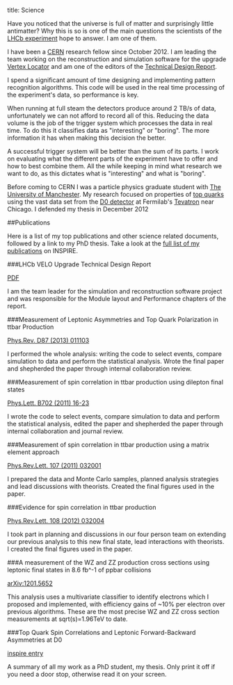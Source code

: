 title: Science

Have you noticed that the universe is full of matter and surprisingly
little antimatter? Why this is so is one of the main questions the
scientists of the [LHCb experiment][lhcb] hope to answer. I am one of
them.

I have been a [CERN][cern] research fellow since October 2012. I am
leading the team working on the reconstruction and simulation software
for the upgrade [Vertex Locator][velo] and am one of the editors of
the [Technical Design Report][velotdr].

[cern]: http://cern.ch

I spend a significant amount of time designing and implementing
pattern recognition algorithms. This code will be used in the real
time processing of the experiment's data, so performance is key.

When running at full steam the detectors produce around 2 TB/s of
data, unfortunately we can not afford to record all of this. Reducing
the data volume is the job of the trigger system which processes the
data in real time. To do this it classifies data as "interesting" or
"boring". The more information it has when making this decision the
better.

A successful trigger system will be better than the sum of its
parts. I work on evaluating what the different parts of the experiment
have to offer and how to best combine them. All the while keeping in
mind what research we want to do, as this dictates what is
"interesting" and what is "boring".

Before coming to CERN I was a particle physics graduate student with
[The University of Manchester][man]. My research focused on properties
of [top quarks][topquark] using the vast data set from the [D0
detector][d0] at Fermilab's [Tevatron][tev] near Chicago. I defended
my thesis in December 2012

[topquark]: http://en.wikipedia.org/wiki/Top_quark
[d0]: http://www-d0.fnal.gov/public/index.html
[tev]: http://en.wikipedia.org/wiki/Tevatron
[man]: http://www.hep.manchester.ac.uk/


##Publications

Here is a list of my top publications and other science related
documents, followed by a link to my PhD thesis. Take a look at the
[full list of my publications][inspire] on INSPIRE.

[inspire]: https://inspirehep.net/author/profile/T.Head.1

###LHCb VELO Upgrade Technical Design Report

[PDF][velotdr]

I am the team leader for the simulation and reconstruction software project
and was responsible for the Module layout and Performance chapters of the report.

###Measurement of Leptonic Asymmetries and Top Quark Polarization in ttbar Production

[Phys.Rev. D87 (2013) 011103][afb]

I performed the whole analysis: writing the code to select events,
compare simulation to data and perform the statistical
analysis. Wrote the final paper and shepherded the paper through
internal collaboration review.

###Measurement of spin correlation in ttbar production using dilepton final states

[Phys.Lett. B702 (2011) 16-23][spin]

I wrote the code to select events, compare simulation to data and
perform the statistical analysis, edited the paper and shepherded the
paper through internal collaboration and journal review.
 
###Measurement of spin correlation in ttbar production using a matrix element approach

[Phys.Rev.Lett. 107 (2011) 032001][spinmatrix]

I prepared the data and Monte Carlo samples, planned analysis
strategies and lead discussions with theorists. Created the final
figures used in the paper.


###Evidence for spin correlation in ttbar production

[Phys.Rev.Lett. 108 (2012) 032004][spincombo]

I took part in planning and discussions in our four person team on
extending our previous analysis to this new final state, lead
interactions with theorists. I created the final figures used in the
paper.


###A measurement of the WZ and ZZ production cross sections using leptonic final states in 8.6 fb^-1 of ppbar collisions

[arXiv:1201.5652][wzzz]

This analysis uses a multivariate classifier to identify electrons
which I proposed and implemented, with efficiency gains of ~10% per
electron over previous algorithms. These are the most precise WZ and
ZZ cross section measurements at sqrt(s)=1.96TeV to date.

###Top Quark Spin Correlations and Leptonic Forward-Backward Asymmetries at D0

[inspire entry][thesis]

A summary of all my work as a PhD student, my thesis. Only print it
off if you need a door stop, otherwise read it on your screen.

[lhcb]: http://lhcb-public.web.cern.ch/lhcb-public/
[thesis]: http://inspirehep.net/record/1222578
[spin]: http://arxiv.org/abs/1103.1871
[spinmatrix]: http://arxiv.org/abs/1104.5194
[spincombo]: http://arxiv.org/abs/1110.4194
[wzzz]: http://arxiv.org/abs/1201.5652
[afb]: http://arxiv.org/abs/1207.0364
[velotdr]: http://cds.cern.ch/record/1624070
[velo]: http://en.wikipedia.org/wiki/LHCb#The_VELO